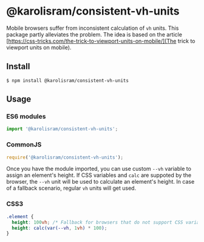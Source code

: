 # @karolisram/consistent-vh-units

Mobile browsers suffer from inconsistent calculation of `vh` units. This package partly alleviates the problem. The idea is based on the article [https://css-tricks.com/the-trick-to-viewport-units-on-mobile/](The trick to viewport units on mobile).

## Install

```
$ npm install @karolisram/consistent-vh-units
```

## Usage

### ES6 modules

```js
import '@karolisram/consistent-vh-units';
```

### CommonJS

```js
require('@karolisram/consistent-vh-units');
```

Once you have the module imported, you can use custom `--vh` variable to assign an element's height.
If CSS variables and `calc` are suppoted by the browser, the `--vh` unit will be used to calculate an element's height.
In case of a fallback scenario, regular `vh` units will get used.

### CSS3

```css
.element {
  height: 100vh; /* Fallback for browsers that do not support CSS variables */
  height: calc(var(--vh, 1vh) * 100);
}
```
